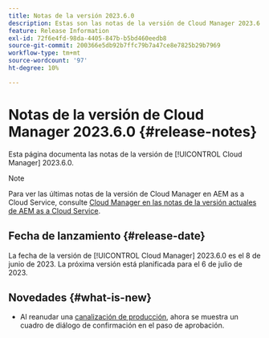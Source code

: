 ```yaml
---
title: Notas de la versión 2023.6.0
description: Estas son las notas de la versión de Cloud Manager 2023.6.0.
feature: Release Information
exl-id: 72f6e4fd-98da-4405-847b-b5bd460eedb8
source-git-commit: 200366e5db92b7ffc79b7a47ce8e7825b29b7969
workflow-type: tm+mt
source-wordcount: '97'
ht-degree: 10%

---
```


# Notas de la versión de Cloud Manager 2023.6.0 {#release-notes}

Esta página documenta las notas de la versión de [!UICONTROL Cloud Manager] 2023.6.0.

>[!NOTE]
>
>Para ver las últimas notas de la versión de Cloud Manager en AEM as a Cloud Service, consulte [Cloud Manager en las notas de la versión actuales de AEM as a Cloud Service](https://experienceleague.adobe.com/docs/experience-manager-cloud-service/content/implementing/using-cloud-manager/release-notes-cloud-manager/release-notes-cm-current.html?lang=es).

## Fecha de lanzamiento {#release-date}

La fecha de la versión de [!UICONTROL Cloud Manager] 2023.6.0 es el 8 de junio de 2023. La próxima versión está planificada para el 6 de julio de 2023.

## Novedades {#what-is-new}

* Al reanudar una [canalización de producción](/help/using/production-pipelines.md), ahora se muestra un cuadro de diálogo de confirmación en el paso de aprobación.
